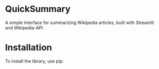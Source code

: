 # QuickSummary
A simple interface for summarizing Wikipedia articles, built with Streamlit and Wikipedia-API.

# Installation
To install the library, use pip:
